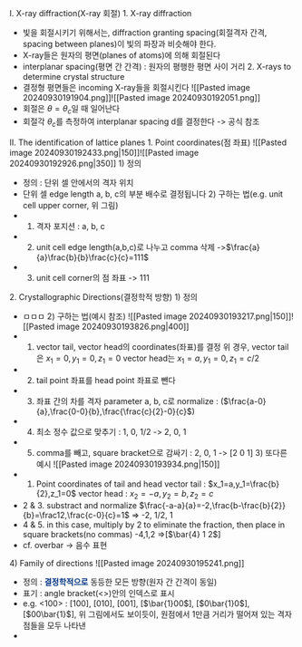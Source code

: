 I\. X-ray diffraction(X-ray 회절)
1\. X-ray diffraction
- 빛을 회절시키기 위해서는, diffraction granting spacing(회절격자 간격, spacing between planes)이 빛의 파장과 비슷해야 한다.
- X-ray들은 원자의 평면(planes of atoms)에 의해 회절된다
- interplanar spacing(평면 간 간격) : 원자의 평행한 평면 사이 거리
2\. X-rays to determine crystal structure
- 결정형 평면들은 incoming X-ray들을 회절시킨다
![[Pasted image 20240930191904.png]]![[Pasted image 20240930192051.png]]
- 회절은 $\theta=\theta_{c}$일 때 일어난다
- 회절각 $\theta_{c}$를 측정하여 interplanar spacing d를 결정한다 -> 공식 참조

II. The identification of lattice planes
1\. Point coordinates(점 좌표)
![[Pasted image 20240930192433.png|150]]![[Pasted image 20240930192926.png|350]]
1\) 정의
- 정의 : 단위 셀 안에서의 격자 위치
- 단위 셀 edge length a, b, c의 부분 배수로 결정됩니다
2\) 구하는 법(e.g. unit cell upper corner, 위 그림)
- 1. 격자 포지션 : a, b, c
- 2. unit cell edge length(a,b,c)로 나누고 comma 삭제
	->$\frac{a}{a}\frac{b}{b}\frac{c}{c}=111$
- 3. unit cell corner의 점 좌표 -> 111

2\. Crystallographic Directions(결정학적 방향)
1\) 정의
- ㅁㅁㅁ
2\) 구하는 법(예시 참조)
![[Pasted image 20240930193217.png|150]]![[Pasted image 20240930193826.png|400]]
- 1. vector tail, vector head의 coordinates(좌표)를 결정
	위 경우, vector tail은 $x_1=0,y_1=0,z_1=0$
	vector head는 $x_1=a,y_1=0,z_1=c/2$
- 2. tail point 좌표를 head point 좌표로 뺀다
- 3. 좌표 간의 차를 격자 parameter a, b, c로 normalize : ($\frac{a-0}{a},\frac{0-0}{b},\frac{\frac{c}{2}-0}{c}$)
- 4. 최소 정수 값으로 맞추기 : 1, 0, 1/2 -> 2, 0, 1
- 5. comma를 빼고, square bracket으로 감싸기 : 2, 0, 1 -> \[2 0 1]
3\) 또다른 예시
![[Pasted image 20240930193934.png|150]]
- 1. Point coordinates of tail and head
	vector tail : $x_1=a,y_1=\frac{b}{2},z_1=0$
	vector head : $x_2=-a,y_2=b,z_2=c$
- 2 & 3. substract and normalize
	$\frac{-a-a}{a}=-2,\frac{b-\frac{b}{2}}{b}=\frac12,\frac{c-0}{c}=1$
	=> -2, 1/2, 1
- 4 & 5. in this case, multiply by 2 to eliminate the fraction, then place in square brackets(no commas)
	-4,1,2 =>\[$\bar{4} 1 2$]
- cf. overbar -> 음수 표현

4\) Family of directions
![[Pasted image 20240930195241.png]]
- 정의 : <font color="#003380"><strong>결정학적으로</strong></font> 동등한 모든 방향(원자 간 간격이 동일)
- 표기 : angle bracket(<>)안의 인덱스로 표시
- e.g. <100> : \[100], \[010], \[001], \[$\bar{1}00$], \[$0\bar{1}0$], \[$00\bar{1}$], 위 그림에서도 보이듯이, 원점에서 1만큼 거리가 떨어져 있는 격자점들을 모두 나타낸
- 